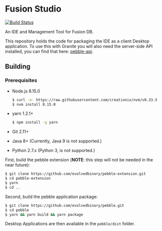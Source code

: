 # Fusion Studio
[![Build Status](https://travis-ci.com/evolvedbinary/pebble.svg?branch=master)](https://travis-ci.com/evolvedbinary/pebble)

An IDE and Management Tool for Fusion DB.

This repository holds the code for packaging the IDE as a client Desktop application. To use this with Granite you will also need the server-side API installed, you can find that here: [pebble-api](https://github.com/evolvedbinary/pebble-api).

## Building

### Prerequisites
* Node.js 8.15.0
    ```bash
    $ curl -o- https://raw.githubusercontent.com/creationix/nvm/v0.33.5/install.sh | bash
    $ nvm install 8.15.0
    ```

* yarn 1.2.1+
    ```bash
    $ npm install -g yarn
    ```

* Git 2.11+
* Java 8+ (Currently, Java 9 is not supported.)
* Python 2.7.x (Python 3, is not supported.)

First, build the pebble extension (**NOTE**: this step will not be needed in the near future):
```bash
$ git clone https://github.com/evolvedbinary/pebble-extension.git
$ cd pebble-extension
$ yarn
$ cd ..
```

Second, build the pebble application package:
```bash
$ git clone https://github.com/evolvedbinary/pebble.git
$ cd pebble
$ yarn && yarn build && yarn package
```

Desktop Applications are then available in the `pebble/dist` folder.

